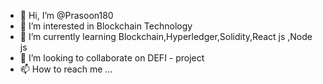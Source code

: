 - 👋 Hi, I’m @Prasoon180
- 👀 I’m interested in Blockchain Technology
- 🌱 I’m currently learning Blockchain,Hyperledger,Solidity,React js ,Node js 
- 💞️ I’m looking to collaborate on DEFI - project
- 📫 How to reach me ...

<!---
Prasoon180/Prasoon180 is a ✨ special ✨ repository because its `README.md` (this file) appears on your GitHub profile.
You can click the Preview link to take a look at your changes.
--->
